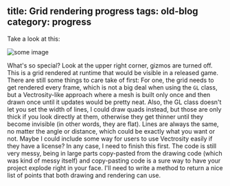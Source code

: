 title: Grid rendering progress
tags: old-blog
category: progress
---

Take a look at this:

![some image](grid-rendering-progress.png)

What's so special? Look at the upper right corner, gizmos are turned off. This
is a grid rendered at runtime that would be visible in a released game. There
are still some things to care take of first: For one, the grid needs to get
rendered every frame, which is not a big deal when using the `GL` class, but a
Vectrosity-like approach where a mesh is built only once and then drawn once
until it updates would be pretty neat. Also, the GL class doesn't let you set
the width of lines, I could draw quads instead, but those are only thick if you
look directly at them, otherwise they get thinner until they become invisible
(in other words, they are flat). Lines are always the same, no matter the angle
or distance, which could be exactly what you want or not. Maybe I could include
some way for users to use Vectrosity easily if they have a license? In any
case, I need to finish this first. The code is still very messy, being in large
parts copy-pasted from the drawing code (which was kind of messy itself) and
copy-pasting code is a sure way to have your project explode right in your
face. I'll need to write a method to return a nice list of points that both
drawing and rendering can use.
